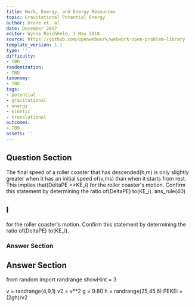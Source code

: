 ```yaml
---
title: Work, Energy, and Energy Resources
topic: Gravitational Potential Energy
author: Urone et. al
date: December 2017
editor: Wynne Reichheld, 1 May 2018
source: https://github.com/openwebwork/webwork-open-problem-library
template_version: 1.1
type: ''
difficulty:
- TBD
randomization:
- TBD
taxonomy:
- TBD
tags:
- potential
- gravitational
- energy
- kinetic
- translational
outcomes:
- TBD
assets: ''
---
```


## Question Section 

The final speed of a roller coaster that has descended(h,m) is only slightly greater when it has an initial speed of(v,ms) than when it starts from rest. This implies that(DeltaPE >>KE_i) for the roller coaster's motion. Confirm this statement by determining the ratio of(DeltaPE) to(KE_i).
ans_rule(40)

## I
for the roller coaster's motion. Confirm this statement by determining the ratio of(DeltaPE) to(KE_i).
### Answer Section


## Answer Section

from random import randrange
showHint = 3

v = randrange(4,9,1)
v2 = v**2
g = 9.80
h = randrange(25,45,6)
PEKEi = (2*g*h)/v2